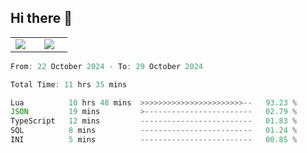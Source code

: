 ## Hi there 👋

<p align="center">
  <table align="center">
  <tr border="none">
  <td width="35%" align="center">
    <img  align="center"  src="http://github-profile-summary-cards.vercel.app/api/cards/stats?username=ricepunk&theme=github_dark" />
  </td>
    
  <td width="65%" align="center">
    <img  align="center"  src="http://github-profile-summary-cards.vercel.app/api/cards/profile-details?username=ricepunk&theme=github_dark" />
  </td>
  </tr>
  </table>
</p>

<!--START_SECTION:waka-->

```typescript
From: 22 October 2024 - To: 29 October 2024

Total Time: 11 hrs 35 mins

Lua          10 hrs 48 mins  >>>>>>>>>>>>>>>>>>>>>>>--   93.23 %
JSON         19 mins         >------------------------   02.79 %
TypeScript   12 mins         -------------------------   01.83 %
SQL          8 mins          -------------------------   01.24 %
INI          5 mins          -------------------------   00.85 %
```

<!--END_SECTION:waka-->
